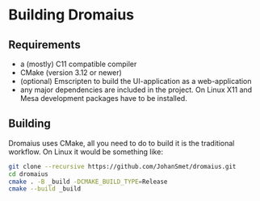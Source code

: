 # Building Dromaius

## Requirements
- a (mostly) C11 compatible compiler
- CMake (version 3.12 or newer)
- (optional) Emscripten to build the UI-application as a web-application
- any major dependencies are included in the project. On Linux X11 and Mesa development packages have to be installed.

## Building
Dromaius uses CMake, all you need to do to build it is the traditional workflow. On Linux it would be something like:
```bash
git clone --recursive https://github.com/JohanSmet/dromaius.git
cd dromaius 
cmake . -B _build -DCMAKE_BUILD_TYPE=Release
cmake --build _build 
```
